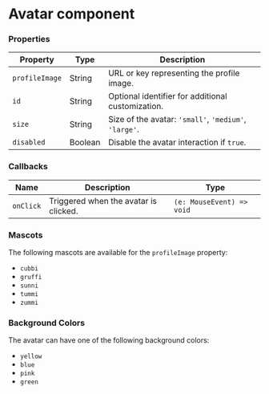 # Avatar component

### Properties

| Property       | Type    | Description                                           |
| -------------- | ------- | ----------------------------------------------------- |
| `profileImage` | String  | URL or key representing the profile image.            |
| `id`           | String  | Optional identifier for additional customization.     |
| `size`         | String  | Size of the avatar: `'small'`, `'medium'`, `'large'`. |
| `disabled`     | Boolean | Disable the avatar interaction if `true`.             |

### Callbacks

| Name      | Description                           | Type                      |
| --------- | ------------------------------------- | ------------------------- |
| `onClick` | Triggered when the avatar is clicked. | `(e: MouseEvent) => void` |

### Mascots

The following mascots are available for the `profileImage` property:

-   `cubbi`
-   `gruffi`
-   `sunni`
-   `tummi`
-   `zummi`

### Background Colors

The avatar can have one of the following background colors:

-   `yellow`
-   `blue`
-   `pink`
-   `green`
